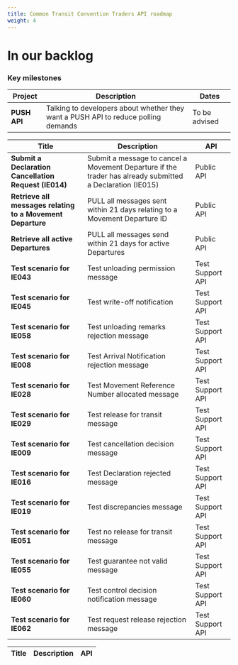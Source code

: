 ```yaml
---
title: Common Transit Convention Traders API roadmap
weight: 4
---
```



# In our backlog

### Key milestones

| **Project** |**Description** |**Dates**|
|------|-------------|----|
|**PUSH API**| Talking to developers about whether they want a PUSH API to reduce polling demands |To be advised|

| **Title** |**Description** | API|
|------|-------------|----|
|**Submit a Declaration Cancellation Request (IE014)**|Submit a message to cancel a Movement Departure if the trader has already submitted a Declaration (IE015) |Public API
|**Retrieve all messages relating to a Movement Departure**|PULL all messages sent within 21 days relating to a Movement Departure ID | Public API|
|**Retrieve all active Departures**|PULL all messages send within 21 days for active Departures|Public API|
|**Test scenario for IE043**| Test unloading permission message| Test Support API|
|**Test scenario for IE045**|Test write-off notification| Test Support API|
|**Test scenario for IE058**| Test unloading remarks rejection message| Test Support API|
|**Test scenario for IE008**|Test Arrival Notification rejection message| Test Support API|
|**Test scenario for IE028**| Test Movement Reference Number allocated message| Test Support API|
|**Test scenario for IE029**| Test release for transit message| Test Support API|
|**Test scenario for IE009**| Test cancellation decision message| Test Support API|
|**Test scenario for IE016**| Test Declaration rejected message| Test Support API|
|**Test scenario for IE019**| Test discrepancies message| Test Support API|
|**Test scenario for IE051**| Test no release for transit message| Test Support API|
|**Test scenario for IE055**| Test guarantee not valid message| Test Support API|
|**Test scenario for IE060**| Test control decision notification message| Test Support API|
|**Test scenario for IE062**| Test request release rejection message| Test Support API|

| **Title** |**Description** | API|
|------|-------------|----|

